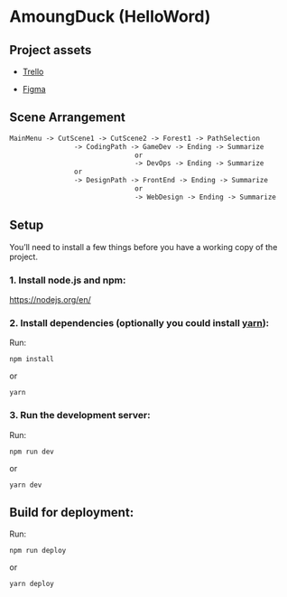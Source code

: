 <!-- Test Check -->

# AmoungDuck (HelloWord)

## Project assets
- [Trello](https://trello.com/b/gsRVRb5W/game-dev-hellogoose)

- [Figma](https://www.figma.com/file/De68DsnlzP3zmqom7YBVNx/Among-Goose?type=design&node-id=0%3A1&mode=design&t=MJVE60UIfElF4Rv3-1)

## Scene Arrangement
```md
MainMenu -> CutScene1 -> CutScene2 -> Forest1 -> PathSelection 
                -> CodingPath -> GameDev -> Ending -> Summarize
                               or
                               -> DevOps -> Ending -> Summarize
                or 
                -> DesignPath -> FrontEnd -> Ending -> Summarize
                               or
                               -> WebDesign -> Ending -> Summarize
```

## Setup

You’ll need to install a few things before you have a working copy of the project.

### 1. Install node.js and npm:

https://nodejs.org/en/

### 2. Install dependencies (optionally you could install [yarn](https://yarnpkg.com/)):

Run:

`npm install`

or

`yarn`

### 3. Run the development server:

Run:

`npm run dev`

or

`yarn dev`

## Build for deployment:

Run:

`npm run deploy`

or

`yarn deploy`
